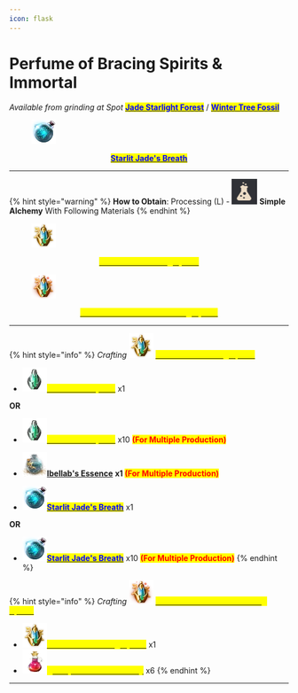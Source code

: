```yaml
---
icon: flask
---
```


# Perfume of Bracing Spirits & Immortal



_Available from grinding at Spot_ [<mark style="color:blue;">**Jade Starlight Forest**</mark>](../../grindspots/mid-game/jade-starlight-forest.md) / [<mark style="color:blue;">**Winter Tree Fossil**</mark>](../../grindspots/early-game/winter-tree-fossil.md)

<figure><img src="../../.gitbook/assets/image (231).png" alt=""><figcaption></figcaption></figure>

<p align="center"><a href="https://bdocodex.com/us/item/9792/"><mark style="color:blue;"><strong>Starlit Jade's Breath</strong></mark></a></p>

***

{% hint style="warning" %}
**How to Obtain**: Processing (L) - <img src="../../.gitbook/assets/QQ截图20221109033054.png" alt="" data-size="line"> **Simple Alchemy** With Following Materials
{% endhint %}

<figure><img src="../../.gitbook/assets/image (234).png" alt=""><figcaption></figcaption></figure>

<p align="center"><a href="https://bdocodex.com/us/item/872/"><mark style="color:yellow;"><strong>Perfume of Bracing Spirits</strong></mark></a></p>

<figure><img src="../../.gitbook/assets/image (235).png" alt=""><figcaption></figcaption></figure>

<p align="center"><a href="https://bdocodex.com/us/item/875/"><mark style="color:yellow;"><strong>Immortal: Perfume of Bracing Spirits</strong></mark></a></p>

***



{% hint style="info" %}
_Crafting_ <img src="../../.gitbook/assets/image (232).png" alt="" data-size="line"> [<mark style="color:yellow;">**Perfume of Bracing Spirits**</mark>](https://bdocodex.com/us/item/872/)

* <img src="../../.gitbook/assets/image (237).png" alt="" data-size="line">[<mark style="color:yellow;">**Perfume of Spirits**</mark>](https://bdocodex.com/us/item/781/) x1

**OR**

* <img src="../../.gitbook/assets/image (237).png" alt="" data-size="line">[<mark style="color:yellow;">**Perfume of Spirits**</mark>](https://bdocodex.com/us/item/781/) x10 <mark style="color:red;">**(For Multiple Production)**</mark>



* <img src="../../.gitbook/assets/image (239).png" alt="" data-size="line">[**Ibellab's Essence**](https://bdocodex.com/us/item/4986/) **x1&#x20;**<mark style="color:red;">**(For Multiple Production)**</mark>



* <img src="../../.gitbook/assets/image (238).png" alt="" data-size="line">[<mark style="color:blue;">**Starlit Jade's Breath**</mark>](https://bdocodex.com/us/item/9792/) x1

**OR**

* <img src="../../.gitbook/assets/image (238).png" alt="" data-size="line">[<mark style="color:blue;">**Starlit Jade's Breath**</mark>](https://bdocodex.com/us/item/9792/) x10 <mark style="color:red;">**(For Multiple Production)**</mark>
{% endhint %}

{% hint style="info" %}
_Crafting_ <img src="../../.gitbook/assets/image (233).png" alt="" data-size="line"> [<mark style="color:yellow;">**Immortal: Perfume of Bracing Spirits**</mark>](https://bdocodex.com/us/item/875/)

* <img src="../../.gitbook/assets/image (240).png" alt="" data-size="line">[<mark style="color:yellow;">**Perfume of Bracing Spirits**</mark>](https://bdocodex.com/us/item/872/) x1
* <img src="../../.gitbook/assets/image (241).png" alt="" data-size="line"><mark style="color:yellow;">**C**</mark>[<mark style="color:yellow;">**orrupt Oil of Immortality**</mark>](https://bdocodex.com/us/item/1178/) x6
{% endhint %}





***
